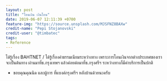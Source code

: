 ```yaml
---
layout: post
title: "โอนเงิน เงินโอน"
date: 2019-06-07 12:11:39 +0700
feature-img: "https://source.unsplash.com/MJSFNZ8BAXw"
credit-name: "Pepi Stojanovski"
credit-user: "@timbatec"
tags:
- Reference
---
```

ได้รู้เรื่อง BAHTNET / ได้รู้เรื่องค่าธรรมเนียมระหว่างทาง เพราะการโอนเงินจากต่างประเทศของเราจะเป็นต้นทาง ผ่านมาที่ธ.กรุงเทพฯ แล้วค่อยต่อมาที่ธ.กรุงศรีฯ ระหว่างทางก็มีค่าบริการเป็นปกติ

<i class="fa fa-child" style="color:plum"></i>

- ขอบคุณคุณนิด และผู้การ ที่แบงค์กรุงศรีฯ หลังบ้านด้วยนะครับ
